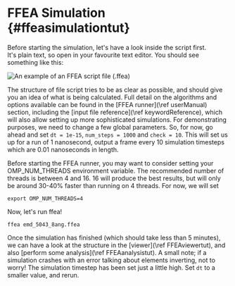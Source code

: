 FFEA Simulation {#ffeasimulationtut}
=============================

Before starting the simulation, let's have a look inside the script first.  
It's plain text, so open in your favourite text editor. You should see something like this:

![An example of an FFEA script file (.ffea)](ffeascript.png "GroEL FFEA Script")

The structure of file script tries to be as clear as possible, and should give you an idea of what is being calculated.
 Full detail on the algorithms and options available can be found in the [FFEA runner](\ref userManual) section,
  including the [input file reference](\ref keywordReference), which will also allow
   setting up more sophisticated simulations.
For demonstrating purposes, we need to change a few global parameters. 
 So, for now, go ahead and set `dt = 1e-15`, `num_steps = 1000` and `check = 10`. 
 This will set us up for a run of 1 nanosecond, output a frame every 10 simulation timesteps which are 0.01 nanoseconds in length.

Before starting the FFEA runner, you may want to consider setting your OMP_NUM_THREADS environment variable. The recommended number of threads is between 4 and 16. 16 will produce the best results, but will only be around 30-40% faster than running on 4 threads. For now, we will set

	export OMP_NUM_THREADS=4

Now, let's run ffea!

	ffea emd_5043_8ang.ffea

Once the simulation has finished (which should take less than 5 minutes), we can have a look at the structure in the [viewer](\ref FFEAviewertut), and also [perform some analysis](\ref FFEAanalysistut).
A small note; if a simulation crashes with an error talking about elements inverting, not to worry! The simulation timestep has been set just a little high. Set ` dt ` to a smaller value, and rerun.


